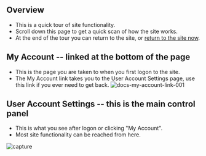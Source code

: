 ## Overview

* This is a quick tour of site functionality.
* Scroll down this page to get a quick scan of how the site works.
* At the end of the tour you can return to the site, or [return to the site now](https://businessgrp-stage.uoregon.edu/user).

## My Account -- linked at the bottom of the page

* This is the page you are taken to when you first logon to the site.
* The My Account link takes you to the User Account Settings page, use this link if you ever need to get back.
![docs-my-account-link-001](https://cloud.githubusercontent.com/assets/4074354/19358131/9841dd6e-9129-11e6-8b24-ef06ec328cf6.png)

## User Account Settings -- this is the main control panel
* This is what you see after logon or clicking "My Account".
* Most site functionality can be reached from here.

![capture](https://cloud.githubusercontent.com/assets/4074354/19360389/29ef5440-9133-11e6-9da8-a7e98e651565.PNG)
